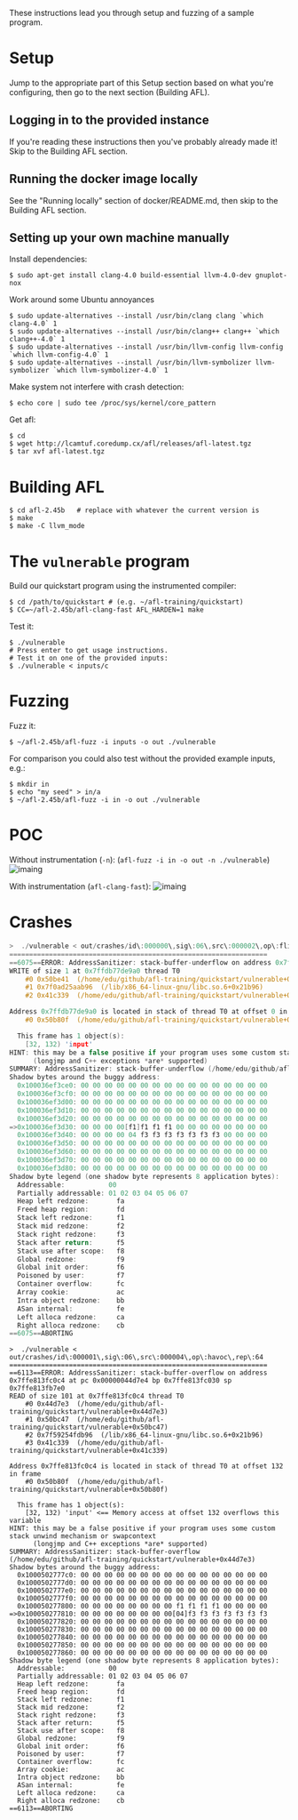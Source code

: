 These instructions lead you through setup and fuzzing of a sample program.

Setup
========

Jump to the appropriate part of this Setup section based on what you're
configuring, then go to the next section (Building AFL).

Logging in to the provided instance
-------------------------------------

If you're reading these instructions then you've probably already made it! Skip to the Building AFL section.

Running the docker image locally
-----------------------------------

See the "Running locally" section of docker/README.md, then skip to the Building AFL section.

Setting up your own machine manually
---------------------------------------

Install dependencies:

    $ sudo apt-get install clang-4.0 build-essential llvm-4.0-dev gnuplot-nox

Work around some Ubuntu annoyances

    $ sudo update-alternatives --install /usr/bin/clang clang `which clang-4.0` 1
    $ sudo update-alternatives --install /usr/bin/clang++ clang++ `which clang++-4.0` 1
    $ sudo update-alternatives --install /usr/bin/llvm-config llvm-config `which llvm-config-4.0` 1
    $ sudo update-alternatives --install /usr/bin/llvm-symbolizer llvm-symbolizer `which llvm-symbolizer-4.0` 1

Make system not interfere with crash detection:

    $ echo core | sudo tee /proc/sys/kernel/core_pattern

Get afl:

    $ cd
    $ wget http://lcamtuf.coredump.cx/afl/releases/afl-latest.tgz
    $ tar xvf afl-latest.tgz

Building AFL
============

    $ cd afl-2.45b   # replace with whatever the current version is
    $ make
    $ make -C llvm_mode


The `vulnerable` program
========================

Build our quickstart program using the instrumented compiler:

    $ cd /path/to/quickstart # (e.g. ~/afl-training/quickstart)
    $ CC=~/afl-2.45b/afl-clang-fast AFL_HARDEN=1 make

Test it:

    $ ./vulnerable
    # Press enter to get usage instructions.
    # Test it on one of the provided inputs:
    $ ./vulnerable < inputs/c


Fuzzing
=======

Fuzz it:

    $ ~/afl-2.45b/afl-fuzz -i inputs -o out ./vulnerable

For comparison you could also test without the provided example inputs, e.g.:

    $ mkdir in
    $ echo "my seed" > in/a
    $ ~/afl-2.45b/afl-fuzz -i in -o out ./vulnerable

POC
====

Without instrumentation (`-n`): (`afl-fuzz -i in -o out -n ./vulnerable`)
![imaing](https://github.com/enovella/afl-training/blob/master/quickstart/pics/afl-pic-vulnerable-dumbf.png)

With instrumentation (`afl-clang-fast`):
![imaing](https://github.com/enovella/afl-training/blob/master/quickstart/pics/afl-pic-vulnerable.png)

Crashes
========

```c
>  ./vulnerable < out/crashes/id\:000000\,sig\:06\,src\:000002\,op\:flip2\,pos\:4
=================================================================
==6075==ERROR: AddressSanitizer: stack-buffer-underflow on address 0x7ffdb77de9a0 at pc 0x00000050be42 bp 0x7ffdb77de990 sp 0x7ffdb77de988
WRITE of size 1 at 0x7ffdb77de9a0 thread T0
    #0 0x50be41  (/home/edu/github/afl-training/quickstart/vulnerable+0x50be41)
    #1 0x7f0ad25aab96  (/lib/x86_64-linux-gnu/libc.so.6+0x21b96)
    #2 0x41c339  (/home/edu/github/afl-training/quickstart/vulnerable+0x41c339)

Address 0x7ffdb77de9a0 is located in stack of thread T0 at offset 0 in frame
    #0 0x50b80f  (/home/edu/github/afl-training/quickstart/vulnerable+0x50b80f)

  This frame has 1 object(s):
    [32, 132) 'input'
HINT: this may be a false positive if your program uses some custom stack unwind mechanism or swapcontext
      (longjmp and C++ exceptions *are* supported)
SUMMARY: AddressSanitizer: stack-buffer-underflow (/home/edu/github/afl-training/quickstart/vulnerable+0x50be41)
Shadow bytes around the buggy address:
  0x100036ef3ce0: 00 00 00 00 00 00 00 00 00 00 00 00 00 00 00 00
  0x100036ef3cf0: 00 00 00 00 00 00 00 00 00 00 00 00 00 00 00 00
  0x100036ef3d00: 00 00 00 00 00 00 00 00 00 00 00 00 00 00 00 00
  0x100036ef3d10: 00 00 00 00 00 00 00 00 00 00 00 00 00 00 00 00
  0x100036ef3d20: 00 00 00 00 00 00 00 00 00 00 00 00 00 00 00 00
=>0x100036ef3d30: 00 00 00 00[f1]f1 f1 f1 00 00 00 00 00 00 00 00
  0x100036ef3d40: 00 00 00 00 04 f3 f3 f3 f3 f3 f3 f3 00 00 00 00
  0x100036ef3d50: 00 00 00 00 00 00 00 00 00 00 00 00 00 00 00 00
  0x100036ef3d60: 00 00 00 00 00 00 00 00 00 00 00 00 00 00 00 00
  0x100036ef3d70: 00 00 00 00 00 00 00 00 00 00 00 00 00 00 00 00
  0x100036ef3d80: 00 00 00 00 00 00 00 00 00 00 00 00 00 00 00 00
Shadow byte legend (one shadow byte represents 8 application bytes):
  Addressable:           00
  Partially addressable: 01 02 03 04 05 06 07
  Heap left redzone:       fa
  Freed heap region:       fd
  Stack left redzone:      f1
  Stack mid redzone:       f2
  Stack right redzone:     f3
  Stack after return:      f5
  Stack use after scope:   f8
  Global redzone:          f9
  Global init order:       f6
  Poisoned by user:        f7
  Container overflow:      fc
  Array cookie:            ac
  Intra object redzone:    bb
  ASan internal:           fe
  Left alloca redzone:     ca
  Right alloca redzone:    cb
==6075==ABORTING
```

```
>  ./vulnerable < out/crashes/id\:000001\,sig\:06\,src\:000004\,op\:havoc\,rep\:64
=================================================================
==6113==ERROR: AddressSanitizer: stack-buffer-overflow on address 0x7ffe813fc0c4 at pc 0x00000044d7e4 bp 0x7ffe813fc030 sp 0x7ffe813fb7e0
READ of size 101 at 0x7ffe813fc0c4 thread T0
    #0 0x44d7e3  (/home/edu/github/afl-training/quickstart/vulnerable+0x44d7e3)
    #1 0x50bc47  (/home/edu/github/afl-training/quickstart/vulnerable+0x50bc47)
    #2 0x7f59254fdb96  (/lib/x86_64-linux-gnu/libc.so.6+0x21b96)
    #3 0x41c339  (/home/edu/github/afl-training/quickstart/vulnerable+0x41c339)

Address 0x7ffe813fc0c4 is located in stack of thread T0 at offset 132 in frame
    #0 0x50b80f  (/home/edu/github/afl-training/quickstart/vulnerable+0x50b80f)

  This frame has 1 object(s):
    [32, 132) 'input' <== Memory access at offset 132 overflows this variable
HINT: this may be a false positive if your program uses some custom stack unwind mechanism or swapcontext
      (longjmp and C++ exceptions *are* supported)
SUMMARY: AddressSanitizer: stack-buffer-overflow (/home/edu/github/afl-training/quickstart/vulnerable+0x44d7e3)
Shadow bytes around the buggy address:
  0x1000502777c0: 00 00 00 00 00 00 00 00 00 00 00 00 00 00 00 00
  0x1000502777d0: 00 00 00 00 00 00 00 00 00 00 00 00 00 00 00 00
  0x1000502777e0: 00 00 00 00 00 00 00 00 00 00 00 00 00 00 00 00
  0x1000502777f0: 00 00 00 00 00 00 00 00 00 00 00 00 00 00 00 00
  0x100050277800: 00 00 00 00 00 00 00 00 f1 f1 f1 f1 00 00 00 00
=>0x100050277810: 00 00 00 00 00 00 00 00[04]f3 f3 f3 f3 f3 f3 f3
  0x100050277820: 00 00 00 00 00 00 00 00 00 00 00 00 00 00 00 00
  0x100050277830: 00 00 00 00 00 00 00 00 00 00 00 00 00 00 00 00
  0x100050277840: 00 00 00 00 00 00 00 00 00 00 00 00 00 00 00 00
  0x100050277850: 00 00 00 00 00 00 00 00 00 00 00 00 00 00 00 00
  0x100050277860: 00 00 00 00 00 00 00 00 00 00 00 00 00 00 00 00
Shadow byte legend (one shadow byte represents 8 application bytes):
  Addressable:           00
  Partially addressable: 01 02 03 04 05 06 07
  Heap left redzone:       fa
  Freed heap region:       fd
  Stack left redzone:      f1
  Stack mid redzone:       f2
  Stack right redzone:     f3
  Stack after return:      f5
  Stack use after scope:   f8
  Global redzone:          f9
  Global init order:       f6
  Poisoned by user:        f7
  Container overflow:      fc
  Array cookie:            ac
  Intra object redzone:    bb
  ASan internal:           fe
  Left alloca redzone:     ca
  Right alloca redzone:    cb
==6113==ABORTING
```